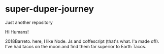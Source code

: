 # super-duper-journey
Just another repository



Hi Humans!

2018Barreto. here, I like Node. Js and coffescript (that's what. I'a made of!).
I've had tacos on the moon and find them far superior to Earth Tacos.
